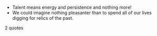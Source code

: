  - Talent means energy and persistence and nothing more!
 - We could imagine nothing pleasanter than to spend all of our lives digging for relics of the past.

2 quotes